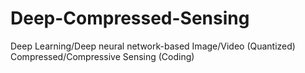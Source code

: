# Deep-Compressed-Sensing
Deep Learning/Deep neural network-based Image/Video (Quantized) Compressed/Compressive Sensing (Coding)

